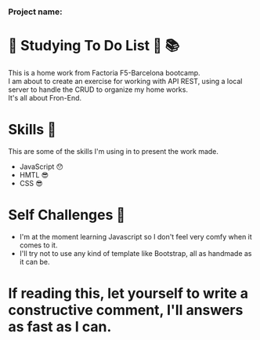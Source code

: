 ### Project name: 
# :calendar: Studying To Do List :pushpin: :books:

This is a home work from Factoria F5-Barcelona bootcamp. <br>
I am about to create an exercise for working with API REST, using a local server to handle the CRUD to organize my home works. <br>
It's all about Fron-End. <br>

# Skills :muscle:

This are some of the skills I'm using in to present the work made.
- JavaScript :hushed:
- HMTL :sunglasses:
- CSS :sunglasses:

# Self Challenges :see_no_evil:

- I'm at the moment learning Javascript so I don't feel very comfy when it comes to it.
- I'll try not to use any kind of template like Bootstrap, all as handmade as it can be.

# If reading this, let yourself to write a constructive comment, I'll answers as fast as I can.
